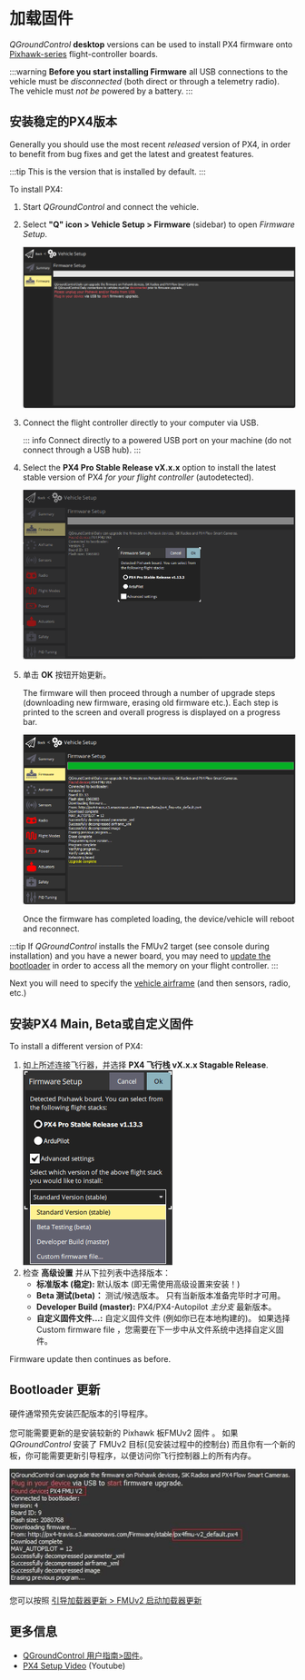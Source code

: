 # 加载固件

_QGroundControl_ **desktop** versions can be used to install PX4 firmware onto [Pixhawk-series](../getting_started/flight_controller_selection.md) flight-controller boards.

:::warning
**Before you start installing Firmware** all USB connections to the vehicle must be _disconnected_ (both direct or through a telemetry radio). The vehicle must _not be_ powered by a battery.
:::

## 安装稳定的PX4版本

Generally you should use the most recent _released_ version of PX4, in order to benefit from bug fixes and get the latest and greatest features.

:::tip
This is the version that is installed by default.
:::

To install PX4:

1. Start _QGroundControl_ and connect the vehicle.
1. Select **"Q" icon > Vehicle Setup > Firmware** (sidebar) to open _Firmware Setup_.

   ![Firmware disconnected](../../assets/qgc/setup/firmware/firmware_disconnected.png)

1. Connect the flight controller directly to your computer via USB.

   ::: info
Connect directly to a powered USB port on your machine (do not connect through a USB hub).
:::

1. Select the **PX4 Pro Stable Release vX.x.x** option to install the latest stable version of PX4 _for your flight controller_ (autodetected).

   ![Install PX4 default](../../assets/qgc/setup/firmware/firmware_connected_default_px4.png)

1. 单击 **OK** 按钮开始更新。

   The firmware will then proceed through a number of upgrade steps (downloading new firmware, erasing old firmware etc.). Each step is printed to the screen and overall progress is displayed on a progress bar.

   ![Firmware upgrade complete](../../assets/qgc/setup/firmware/firmware_upgrade_complete.png)

   Once the firmware has completed loading, the device/vehicle will reboot and reconnect.

:::tip
If _QGroundControl_ installs the FMUv2 target (see console during installation) and you have a newer board, you may need to [update the bootloader](#bootloader) in order to access all the memory on your flight controller.
:::

Next you will need to specify the [vehicle airframe](../config/airframe.md) (and then sensors, radio, etc.)

<a id="custom"></a>

## 安装PX4 Main, Beta或自定义固件

To install a different version of PX4:

1. 如上所述连接飞行器，并选择 **PX4 飞行栈 vX.x.x Stagable Release**. ![安装 PX4 版本](../../assets/qgc/setup/firmware/qgc_choose_firmware.png)
1. 检查 **高级设置** 并从下拉列表中选择版本：
   - **标准版本 (稳定):** 默认版本 (即无需使用高级设置来安装！)
   - **Beta 测试(beta)：** 测试/候选版本。 只有当新版本准备完毕时才可用。
   - **Developer Build (master):** PX4/PX4-Autopilot _主分支_ 最新版本。
   - **自定义固件文件...:** 自定义固件文件 (例如你已在本地构建的)。 如果选择 Custom firmware file ，您需要在下一步中从文件系统中选择自定义固件。

Firmware update then continues as before.

<a id="bootloader"></a>

## Bootloader 更新

硬件通常预先安装匹配版本的引导程序。

您可能需要更新的是安装较新的 Pixhawk 板FMUv2 固件 。 如果 _QGroundControl_ 安装了 FMUv2 目标(见安装过程中的控制台) 而且你有一个新的板，你可能需要更新引导程序，以便访问你飞行控制器上的所有内存。

![FMUv2 更新](../../assets/qgc/setup/firmware/bootloader_update.jpg)

您可以按照 [引导加载器更新 > FMUv2 启动加载器更新](../advanced_config/bootloader_update.md#fmuv2-bootloader-update)

## 更多信息

- [QGroundControl 用户指南>固件](https://docs.qgroundcontrol.com/master/en/SetupView/Firmware.html)。
- [PX4 Setup Video](https://youtu.be/91VGmdSlbo4) (Youtube)
